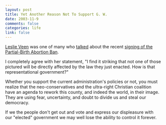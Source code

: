 ```yaml
--- 
layout: post
title: Yet Another Reason Not To Support G. W.
date: 2003-11-9
comments: false
categories: life
link: false
---
```

<a href="http://www.veen.com/leslie/">Leslie Veen</a> was one of many who <a href="http://www.veen.com/leslie/archives/000367.html">talked</a> about the recent <a href="http://www.whitehouse.gov/news/releases/2003/11/images/20031105-1_p35410-21-515h.html">signing of the Partial-Birth Abortion Ban</a>.

I completely agree with her statement, "I find it striking that not one of those pictured will be directly affected by the law they just enacted. How is that representational government?"

Whether you support the current administration's policies or not, you must realize that the neo-conservatives and the ultra-right Christian coalition have an agenda to rework this county, and indeed the world, in their image. They are using fear, uncertainty, and doubt to divide us and steal our democracy.

If we the people don't get out and vote and express our displeasure with our "elected" government we may well lose the ability to control it forever.
